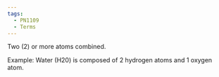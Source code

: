 ```yaml
---
tags:
  - PN1109
  - Terms
---
```


Two (2) or more atoms combined.

Example: Water (H20) is composed of 2 hydrogen atoms and 1 oxygen atom.

